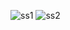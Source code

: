 ![ss1](https://user-images.githubusercontent.com/31371187/105352988-aa3a9780-5c14-11eb-8f1a-35fe9e6f46ae.jpeg)
![ss2](https://user-images.githubusercontent.com/31371187/105352994-ac9cf180-5c14-11eb-84d7-06bc34dc0ee5.jpeg)
